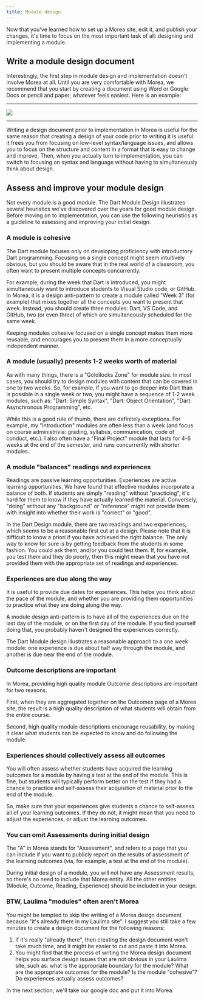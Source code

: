```yaml
---
title: Module design
---
```


Now that you've learned how to set up a Morea site, edit it, and publish your changes, it's time to focus on the most important task of all: designing and implementing a module.

## Write a module design document

Interestingly, the first step in module design and implementation doesn't involve Morea at all. Until you are very comfortable with Morea, we recommend that you start by creating a document using Word or Google Docs or pencil and paper; whatever feels easiest.  Here is an example:

----
![](/img/module-design/dart-module-google-doc.png)

----

Writing a design document prior to implementation in Morea is useful for the same reason that creating a design of your code prior to writing it is useful: it frees you from focusing on low-level syntax/language issues, and allows you to focus on the structure and content in a format that is easy to change and improve.  Then, when you actually turn to implementation, you can switch to focusing on syntax and language without having to simultaneously think about design.  

## Assess and improve your module design

Not every module is a good module.  The Dart Module Design illustrates several heuristics we've discovered over the years for good module design. Before moving on to implementation, you can use the following heuristics as a guideline to assessing and improving your initial design.

### A module is cohesive 

The Dart module focuses only on developing proficiency with introductory Dart programming. Focusing on a single concept might seem intuitively obvious, but you should be aware that in the real world of a classroom, you often want to present multiple concepts concurrently.

For example, during the week that Dart is introduced, you might simultaneously want to introduce students to Visual Studio code, or GitHub.  In Morea, it is a design anti-pattern to create a module called "Week 3" (for example) that mixes together all the concepts you want to present that week.  Instead, you should create three modules: Dart, VS Code, and GitHub, two (or even three) of which are simultaneously scheduled for the same week.

Keeping modules cohesive focused on a single concept makes them more reusable, and encourages you to present them in a more conceptually independent manner. 

### A module (usually) presents 1-2 weeks worth of material

As with many things, there is a "Goldilocks Zone" for module size. In most cases, you should try to design modules with content that can be covered in one to two weeks. So, for example, if you want to go deeper into Dart than is possible in a single week or two, you might have a sequence of 1-2 week modules, such as: "Dart: Simple Syntax", "Dart: Object Orientation", "Dart: Asynchronous Programming", etc. 

While this is a good rule of thumb, there are definitely exceptions. For example, my "Introduction" modules are often less than a week (and focus on course administrivia: grading, syllabus, communication, code of conduct, etc.). I also often have a "Final Project" module that lasts for 4-6 weeks at the end of the semester, and runs concurrently with shorter modules. 

### A module "balances" readings and experiences

Readings are passive learning opportunities.  Experiences are active learning opportunities. We have found that effective modules incorporate a balance of both.  If students are simply "reading" without "practicing", it's hard for them to know if they have actually learned the material.  Conversely, "doing" without any "background" or "reference" might not provide them with insight into whether their work is "correct" or "good".

In the Dart Design module, there are two readings and two experiences, which seems to be a reasonable first cut at a design.  Please note that it is difficult to know a priori if you have achieved the right balance. The only way to know for sure is by getting feedback from the students in some fashion. You could ask them, and/or you could test them. If, for example, you test them and they do poorly, then this might mean that you have not provided them with the appropriate set of readings and experiences.

### Experiences are due along the way

It is useful to provide due dates for experiences. This helps you think about the pace of the module, and whether you are providing them opportunities to practice what they are doing along the way. 

A module design anti-pattern is to have all of the experiences due on the last day of the module, or on the first day of the module. If you find yourself doing that, you probably haven't designed the experiences correctly.  

The Dart Module design illustrates a reasonable approach to a one week module: one experience is due about half way through the module, and another is due near the end of the module. 

### Outcome descriptions are important

In Morea, providing high quality module Outcome descriptions are important for two reasons.

First, when they are aggregated together on the Outcomes page of a Morea site, the result is a high quality description of what students will obtain from the entire course. 

Second, high quality module descriptions encourage reusability, by making it clear what students can be expected to know and do following the module. 

### Experiences should collectively assess all outcomes

You will often assess whether students have acquired the learning outcomes for a module by having a test at the end of the module. This is fine, but students will typically perform better on the test if they had a chance to practice and self-assess their acquisition of material prior to the end of the module.

So, make sure that your experiences give students a chance to self-assess all of your learning outcomes. If they do not, it might mean that you need to adjust the experiences, or adjust the learning outcomes.

### You can omit Assessments during initial design

The "A" in Morea stands for "Assessment", and refers to a page that you can include if you want to publicly report on the results of assessment of the learning outcomes (via, for example, a test at the end of the module). 

During initial design of a module, you will not have any Assessment results, so there's no need to include that Morea entity. All the other entities (Module, Outcome, Reading, Experience) should be included in your design.

### BTW, Laulima "modules" often aren't Morea

You might be tempted to skip the writing of a Morea design document because "it's already there in my Laulima site".  I suggest you still take a few minutes to create a design document for the following reasons:

1. If it's really "already there", then creating the design document won't take much time, and it might be easier to cut and paste it into Morea.
2. You might find that the process of writing the Morea design document helps you surface design issues that are not obvious in your Laulima site, such as: what is the appropriate boundary for the module? What are the appropriate outcomes for the module? Is the module "cohesive"? Do experiences actually assess outcomes?

In the next section, we'll take our google doc and put it into Morea. 
